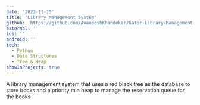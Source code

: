 ```yaml
---
date: '2023-11-15'
title: 'Library Management System'
github: 'https://github.com/AvaneeshKhandekar/Gator-Library-Management-System'
external: ''
ios: ''
android: ''
tech:
  - Python
  - Data Structures
  - Tree & Heap
showInProjects: true
---
```


A library management system that uses a red black tree as the database to store books and a priority min heap to manage the reservation queue for the books
